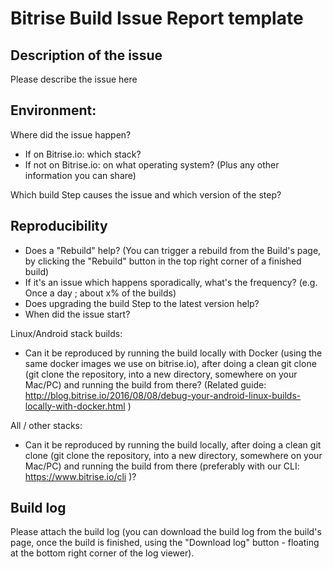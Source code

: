 # Bitrise Build Issue Report template

## Description of the issue

Please describe the issue here


## Environment:

Where did the issue happen?

- If on Bitrise.io: which stack?
- If not on Bitrise.io: on what operating system? (Plus any other information you can share)

Which build Step causes the issue and which version of the step?


## Reproducibility

- Does a "Rebuild" help? (You can trigger a rebuild from the Build's page, by clicking the "Rebuild" button in the top right corner of a finished build)
- If it's an issue which happens sporadically, what's the frequency? (e.g. Once a day ; about x% of the builds)
- Does upgrading the build Step to the latest version help?
- When did the issue start?

Linux/Android stack builds:

- Can it be reproduced by running the build locally with Docker (using the same docker images we use on bitrise.io), after doing a clean git clone (git clone the repository, into a new directory, somewhere on your Mac/PC) and running the build from there? (Related guide: http://blog.bitrise.io/2016/08/08/debug-your-android-linux-builds-locally-with-docker.html )

All / other stacks: 

- Can it be reproduced by running the build locally, after doing a clean git clone (git clone the repository, into a new directory, somewhere on your Mac/PC) and running the build from there (preferably with our CLI: https://www.bitrise.io/cli )?

## Build log

Please attach the build log (you can download the build log from the build's page, once the build is finished, using the "Download log" button - floating at the bottom right corner of the log viewer).
